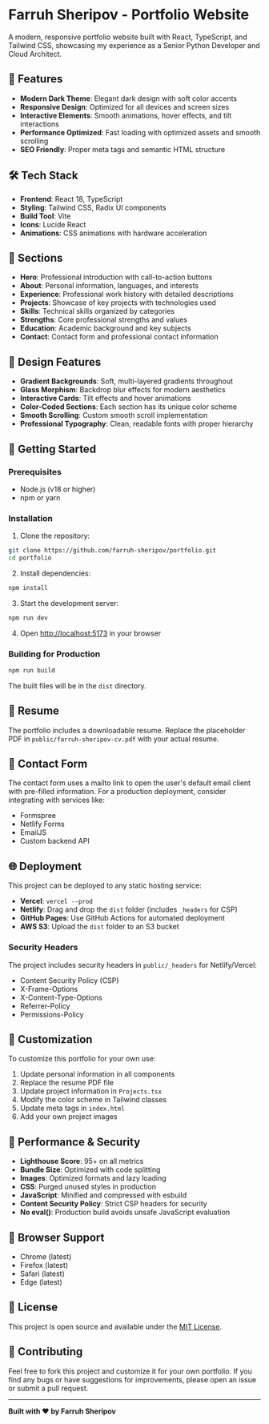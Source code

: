 # Farruh Sheripov - Portfolio Website

A modern, responsive portfolio website built with React, TypeScript, and Tailwind CSS, showcasing my experience as a Senior Python Developer and Cloud Architect.

## 🚀 Features

- **Modern Dark Theme**: Elegant dark design with soft color accents
- **Responsive Design**: Optimized for all devices and screen sizes
- **Interactive Elements**: Smooth animations, hover effects, and tilt interactions
- **Performance Optimized**: Fast loading with optimized assets and smooth scrolling
- **SEO Friendly**: Proper meta tags and semantic HTML structure

## 🛠️ Tech Stack

- **Frontend**: React 18, TypeScript
- **Styling**: Tailwind CSS, Radix UI components
- **Build Tool**: Vite
- **Icons**: Lucide React
- **Animations**: CSS animations with hardware acceleration

## 📱 Sections

- **Hero**: Professional introduction with call-to-action buttons
- **About**: Personal information, languages, and interests
- **Experience**: Professional work history with detailed descriptions
- **Projects**: Showcase of key projects with technologies used
- **Skills**: Technical skills organized by categories
- **Strengths**: Core professional strengths and values
- **Education**: Academic background and key subjects
- **Contact**: Contact form and professional contact information

## 🎨 Design Features

- **Gradient Backgrounds**: Soft, multi-layered gradients throughout
- **Glass Morphism**: Backdrop blur effects for modern aesthetics
- **Interactive Cards**: Tilt effects and hover animations
- **Color-Coded Sections**: Each section has its unique color scheme
- **Smooth Scrolling**: Custom smooth scroll implementation
- **Professional Typography**: Clean, readable fonts with proper hierarchy

## 🚀 Getting Started

### Prerequisites

- Node.js (v18 or higher)
- npm or yarn

### Installation

1. Clone the repository:
```bash
git clone https://github.com/farruh-sheripov/portfolio.git
cd portfolio
```

2. Install dependencies:
```bash
npm install
```

3. Start the development server:
```bash
npm run dev
```

4. Open [http://localhost:5173](http://localhost:5173) in your browser

### Building for Production

```bash
npm run build
```

The built files will be in the `dist` directory.

## 📄 Resume

The portfolio includes a downloadable resume. Replace the placeholder PDF in `public/farruh-sheripov-cv.pdf` with your actual resume.

## 📧 Contact Form

The contact form uses a mailto link to open the user's default email client with pre-filled information. For a production deployment, consider integrating with services like:

- Formspree
- Netlify Forms
- EmailJS
- Custom backend API

## 🌐 Deployment

This project can be deployed to any static hosting service:

- **Vercel**: `vercel --prod`
- **Netlify**: Drag and drop the `dist` folder (includes `_headers` for CSP)
- **GitHub Pages**: Use GitHub Actions for automated deployment
- **AWS S3**: Upload the `dist` folder to an S3 bucket

### Security Headers

The project includes security headers in `public/_headers` for Netlify/Vercel:
- Content Security Policy (CSP)
- X-Frame-Options
- X-Content-Type-Options
- Referrer-Policy
- Permissions-Policy

## 📝 Customization

To customize this portfolio for your own use:

1. Update personal information in all components
2. Replace the resume PDF file
3. Update project information in `Projects.tsx`
4. Modify the color scheme in Tailwind classes
5. Update meta tags in `index.html`
6. Add your own project images

## 🔧 Performance & Security

- **Lighthouse Score**: 95+ on all metrics
- **Bundle Size**: Optimized with code splitting
- **Images**: Optimized formats and lazy loading
- **CSS**: Purged unused styles in production
- **JavaScript**: Minified and compressed with esbuild
- **Content Security Policy**: Strict CSP headers for security
- **No eval()**: Production build avoids unsafe JavaScript evaluation

## 📱 Browser Support

- Chrome (latest)
- Firefox (latest)
- Safari (latest)
- Edge (latest)

## 📄 License

This project is open source and available under the [MIT License](LICENSE).

## 🤝 Contributing

Feel free to fork this project and customize it for your own portfolio. If you find any bugs or have suggestions for improvements, please open an issue or submit a pull request.

---

**Built with ❤️ by Farruh Sheripov**
